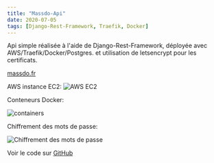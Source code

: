 ```yaml
---
title: "Massdo-Api"
date: 2020-07-05
tags: [Django-Rest-Framework, Traefik, Docker]
---
```

Api simple réalisée à l'aide de Django-Rest-Framework, déployée avec AWS/Traefik/Docker/Postgres. et utilisation de letsencrypt pour les certificats.

[massdo.fr](https://massdo.fr/)


AWS instance EC2:
<img src="{{ site.url }}{{ site.baseurl }}/images/massdo-api/aws.png" alt="AWS EC2">


Conteneurs Docker:

<img src="{{ site.url }}{{ site.baseurl }}/images/massdo-api/container.png" alt="containers">


Chiffrement des mots de passe:

<img src="{{ site.url }}{{ site.baseurl }}/images/massdo-api/pass.png" alt="Chiffrement des mots de passe">

Voir le code sur [GitHub](https://github.com/MassDo/massdo-api)